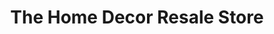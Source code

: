 ---
title: "The Home Decor Resale Store"
url: /greenback/the-home-decor-resale-store/
shop: antiques
---